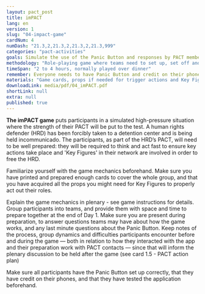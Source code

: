 ```yaml
---
layout: pact_post
title: imPACT
lang: en
version: 1
slug: "04-impact-game"
cardNum: 4
numDash: "21.3,2,21.3,2,21.3,2,21.3,999"
categories: "pact-activities"
goals: Simulate the use of the Panic Button and responses by PACT members.
methodology: "Role-playing game where teams need to set up, set off and respond to the Panic Button."
timeSpan: "2 to 4 hours, normally played over dinner"
remember: Everyone needs to have Panic Button and credit on their phones.
materials: "Game cards, props if needed for trigger actions and Key Figures"
downloadLink: media/pdf/04_imPACT.pdf
shortLink: null
extra: null
published: true
---
```



**The imPACT game** puts participants in a simulated high-pressure situation where the strength of their PACT will be put to the test. A human rights defender (HRD) has been forcibly taken to a detention center and is being held incommunicado. The participants, as part of the HRD’s PACT, will need to be well prepared: they will be required to think and act fast to ensure key actions take place and 'Key Figures' in their network are involved in order to free the HRD.

Familiarize yourself with the game mechanics beforehand. Make sure you have printed and prepared enough cards to cover the whole group, and that you have acquired all the props you might need for Key Figures to properly act out their roles.

Explain the game mechanics in plenary - see game instructions for details. Group participants into teams, and provide them with space and time to prepare together at the end of Day 1. Make sure you are present during preparation, to answer questions teams may have about how the game works, and any last minute questions about the Panic Button. Keep notes of the process, group dynamics and difficulties participants encounter before and during the game — both in relation to how they interacted with the app and their preparation work with PACT contacts — since that will inform the plenary discussion to be held after the game (see card 1.5 - PACT action plan)

Make sure all participants have the Panic Button set up correctly, that they have credit on their phones, and that they have tested the application beforehand.
